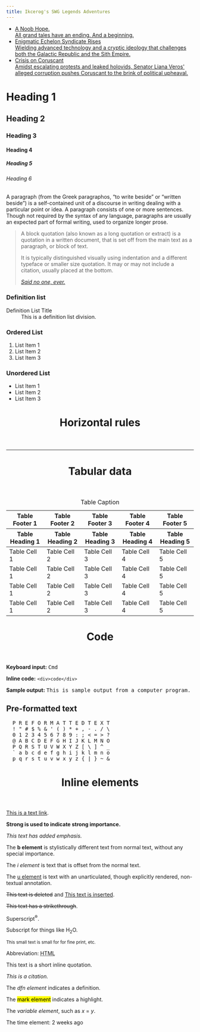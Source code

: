 ```yaml
---
title: Ikcerog's SWG Legends Adventures 
---
```


<div id="hero-section">
  <ul id="cards">
    <li class="card">
      <a href="https://ikcerog.github.io/Swglegends-adventures/2023/08/07/A-NOOB-HOPE.html" title="A Noob Hope.">
        <div class="image" style="background-image: url('assets/img/tatooine-interior.png');"></div>
        <div class="headline">A Noob Hope.</div>
        <div class="subhead">All grand tales have an ending. And a beginning.</div>
      </a>
    </li>
    <li class="card">
      <a href="https://google.com" title="Sweeeet.">
        <div class="image" style="background-image: url('assets/img/faction.png');"></div>
        <div class="headline">Enigmatic Echelon Syndicate Rises</div>
        <div class="subhead">Wielding advanced technology and a cryptic ideology that challenges both the Galactic Republic and the Sith Empire.</div>
      </a>
    </li>
    <li class="card">
      <a href="https://google.com" title="Awesome.">
        <div class="image" style="background-image: url('assets/img/coruscant.png');"></div>
        <div class="headline">Crisis on Coruscant</div>
        <div class="subhead">Amidst escalating protests and leaked holovids, Senator Liana Veros' alleged corruption pushes Coruscant to the brink of political upheaval.</div>
      </a>
    </li>
  </ul>
</div>
<div>
<div>

<h1 class="starter">Heading 1</h1>

<h2>Heading 2</h2>

<h3>Heading 3</h3>

<h4>Heading 4</h4>

<h5>Heading 5</h5>

<h6 class="ender">Heading 6</h6>

<div>

<p>A paragraph (from the Greek paragraphos, &ldquo;to write beside&rdquo; or &ldquo;written beside&rdquo;) is a self-contained unit of a discourse in writing dealing with a particular point or idea. A paragraph consists of one or more sentences. Though not required by the syntax of any language, paragraphs are usually an expected part of formal writing, used to organize longer prose.</p>
</div>

<blockquote>

<p>A block quotation (also known as a long quotation or extract) is a quotation in a written document, that is set off from the main text as a paragraph, or block of text.</p>

<p>It is typically distinguished visually using indentation and a different typeface or smaller size quotation. It may or may not include a citation, usually placed at the bottom.</p><cite><a href="#!">Said no one, ever.</a></cite></blockquote>

<h3>Definition list</h3>

<dl>
<dt>Definition List Title</dt>
<dd>This is a definition list division.</dd>
</dl>

<h3>Ordered List</h3>

<ol>
<li>List Item 1</li>
<li>List Item 2</li>
<li>List Item 3</li>
</ol>

<h3>Unordered List</h3>

<ul>
<li>List Item 1</li>
<li>List Item 2</li>
<li>List Item 3</li>
</ul>
<header>

<h1>Horizontal rules</h1>
</header>
<div>
<hr>
</div>
</div>
<header>

<h1>Tabular data</h1>
</header>

<table>
<thead>
<tr>
<th>Table Footer 1</th>
<th>Table Footer 2</th>
<th>Table Footer 3</th>
<th>Table Footer 4</th>
<th>Table Footer 5</th>
</tr>
</thead>
<caption>Table Caption</caption>
<thead>
<tr>
<th>Table Heading 1</th>
<th>Table Heading 2</th>
<th>Table Heading 3</th>
<th>Table Heading 4</th>
<th>Table Heading 5</th>
</tr>
</thead>
<tbody>
<tr>
<td>Table Cell 1</td>
<td>Table Cell 2</td>
<td>Table Cell 3</td>
<td>Table Cell 4</td>
<td>Table Cell 5</td>
</tr>
<tr>
<td>Table Cell 1</td>
<td>Table Cell 2</td>
<td>Table Cell 3</td>
<td>Table Cell 4</td>
<td>Table Cell 5</td>
</tr>
<tr>
<td>Table Cell 1</td>
<td>Table Cell 2</td>
<td>Table Cell 3</td>
<td>Table Cell 4</td>
<td>Table Cell 5</td>
</tr>
<tr>
<td>Table Cell 1</td>
<td>Table Cell 2</td>
<td>Table Cell 3</td>
<td>Table Cell 4</td>
<td>Table Cell 5</td>
</tr>
</tbody>
</table>
<header>

<h1>Code</h1>
</header>
<div>

<p><strong>Keyboard input:</strong> <kbd>Cmd</kbd></p>

<p><strong>Inline code:</strong> <code>&lt;div&gt;code&lt;/div&gt;</code></p>

<p><strong>Sample output:</strong> <samp>This is sample output from a computer program.</samp></p>

<h2>Pre-formatted text</h2><pre>  P R E F O R M A T T E D T E X T
  ! &quot; # $ % &amp; &#39; ( ) * + , - . / \
  0 1 2 3 4 5 6 7 8 9 : ; &lt; = &gt; ?
  @ A B C D E F G H I J K L M N O
  P Q R S T U V W X Y Z [ \ ] ^ _
  ` a b c d e f g h i j k l m n o
  p q r s t u v w x y z { | } ~ &amp;</pre></div>
<header>

<h1>Inline elements</h1>
</header>
<div>

<p><a href="#!">This is a text link</a>.</p>

<p><strong>Strong is used to indicate strong importance.</strong></p>

<p><em>This text has added emphasis.</em></p>

<p>The <strong>b element</strong> is stylistically different text from normal text, without any special importance.</p>

<p>The <em>i element</em> is text that is offset from the normal text.</p>

<p>The <u>u element</u> is text with an unarticulated, though explicitly rendered, non-textual annotation.</p>

<p><del>This text is deleted</del> and <ins>This text is inserted</ins>.</p>

<p><s>This text has a strikethrough</s>.</p>

<p>Superscript<sup>&reg;</sup>.</p>

<p>Subscript for things like H<sub>2</sub>O.</p>

<p><small>This small text is small for for fine print, etc.</small></p>

<p>Abbreviation: <abbr title="HyperText Markup Language">HTML</abbr></p>

<p>This text is a short inline quotation.</p>

<p><cite>This is a citation.</cite></p>

<p>The <dfn>dfn element</dfn> indicates a definition.</p>

<p>The
<mark>mark element</mark> indicates a highlight.</p>

<p>The
<var>variable element</var>, such as
<var>x</var> =
<var>y</var>.</p>

<p>The time element:
<time datetime="2013-04-06T12:32+00:00">2 weeks ago</time>
</p>
</div>
